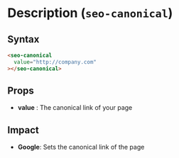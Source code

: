 # Description (`seo-canonical`)

## Syntax

```html
<seo-canonical
  value="http://company.com"
></seo-canonical>
```

## Props

- __value__ : The canonical link of your page

## Impact

- __Google__: Sets the canonical link of the page
